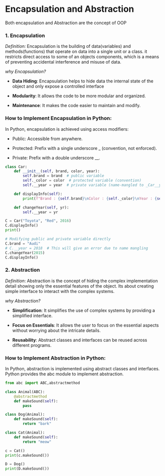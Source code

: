 # Encapsulation and Abstraction

Both encapsulation and Abstraction are the concept of OOP

### 1. Encapsulation

_Definition:_
Encapsulation is the building of data(variables) and methods(functions) that operate on data into a single unit or a class. it restricts direct access to some of an objects components, which is a means of preventing accidental interference and misuse of data.

_why Encapsulation?_

- **Data Hiding**: Encapsulation helps to hide data the internal state of the object and only expose a controlled interface

- **Modularity**: It allows the code to be more modular and organized.

- **Maintenance**: It makes the code easier to maintain and modify.

### How to Implement Encapsulation in Python:

In Python, encapsulation is achieved using access modifiers:

- Public: Accessible from anywhere.

- Protected: Prefix with a single underscore \_
  (convention, not enforced).

- Private: Prefix with a double underscore \_\_.

```python
class Car:
    def __init__(self, brand, color, year):
        self.brand = brand  # public variable
        self._color = color  # protected variable (convention)
        self.__year = year  # private variable (name-mangled to _Car__year)

    def displayInfo(self):
        print(f"Brand : {self.brand}\nColor : {self._color}\nYear : {self.__year}")

    def changeYear(self, yr):
        self.__year = yr

C = Car("Toyota", "Red", 2016)
C.displayInfo()
print()

# Modifying public and private variable directly
C.brand = "Audi"
# C.__year = 2018  # This will give an error due to name mangling
C.changeYear(2015)
C.displayInfo()

```

### 2. Abstraction

_Definition_:
Abstraction is the concept of hiding the complex implementation detail showing only the essential features of the object. Its about creating simple interface to interact with the complex systems.

_why Abstraction?_

- **Simplification**: It simplifies the use of complex systems by providing a simplified interface.

- **Focus on Essentials**: It allows the user to focus on the essential aspects without worrying about the intricate details.

- **Reusability**: Abstract classes and interfaces can be reused across different programs.

### How to Implement Abstraction in Python:

In Python, abstraction is implemented using abstract classes and interfaces. Python provides the abc module to implement abstraction.

```python
from abc import ABC,abstractmethod

class Animal(ABC):
    @abstractmethod
    def makeSound(self):
        pass

class Dog(Animal):
    def makeSound(self):
        return "bark"

class Cat(Animal):
    def makeSound(self):
        return "meow"

c = Cat()
print(c.makeSound())

D = Dog()
print(D.makeSound())
```
